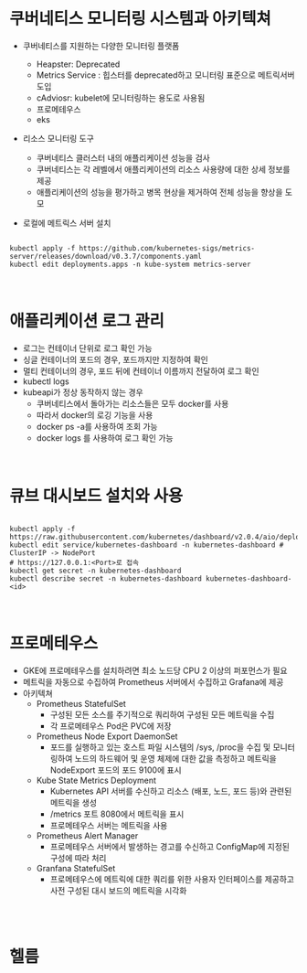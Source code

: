 # 쿠버네티스 모니터링 시스템과 아키텍쳐

- 쿠버네티스를 지원하는 다양한 모니터링 플랫폼
    - Heapster: Deprecated
    - Metrics Service : 힙스터를 deprecated하고 모니터링 표준으로 메트릭서버 도입
    - cAdviosr: kubelet에 모니터링하는 용도로 사용됨
    - 프로메테우스
    - eks
- 리소스 모니터링 도구
    - 쿠버네티스 클러스터 내의 애플리케이션 성능을 검사
    - 쿠버네티스는 각 레벨에서 애플리케이션의 리소스 사용량에 대한 상세 정보를 제공
    - 애플리케이션의 성능을 평가하고 병목 현상을 제거하여 전체 성능을 향상을 도모
    
- 로컬에 메트릭스 서버 설치 

```shell

kubectl apply -f https://github.com/kubernetes-sigs/metrics-server/releases/download/v0.3.7/components.yaml
kubectl edit deployments.apps -n kube-system metrics-server

```

<br>

# 애플리케이션 로그 관리

- 로그는 컨테이너 단위로 로그 확인 가능
- 싱글 컨테이너의 포드의 경우, 포드까지만 지정하여 확인
- 멀티 컨테이너의 경우, 포드 뒤에 컨테이너 이름까지 전달하여 로그 확인
- kubectl logs <pod name> <container name>
- kubeapi가 정상 동작하지 않는 경우
    - 쿠버네티스에서 돌아가는 리소스들은 모두 docker를 사용
    - 따라서 docker의 로깅 기능을 사용
    - docker ps -a를 사용하여 조회 가능
    - docker logs <container id>를 사용하여 로그 확인 가능

<br>

# 큐브 대시보드 설치와 사용 

```shell

kubectl apply -f https://raw.githubusercontent.com/kubernetes/dashboard/v2.0.4/aio/deploy/recommended.yaml
kubectl edit service/kubernetes-dashboard -n kubernetes-dashboard # ClusterIP -> NodePort
# https://127.0.0.1:<Port>로 접속
kubectl get secret -n kubernetes-dashboard
kubectl describe secret -n kubernetes-dashboard kubernetes-dashboard-<id> 

``` 

<br>

# 프로메테우스

- GKE에 프로메테우스를 설치하려면 최소 노드당 CPU 2 이상의 퍼포먼스가 필요 
- 메트릭을 자동으로 수집하여 Prometheus 서버에서 수집하고 Grafana에 제공 
- 아키텍쳐
  - Prometheus StatefulSet
    - 구성된 모든 소스를 주기적으로 쿼리하여 구성된 모든 메트릭을 수집
    - 각 프로메테우스 Pod은 PVC에 저장 
  - Prometheus Node Export DaemonSet
    - 포드를 실행하고 있는 호스트 파일 시스템의 /sys, /proc을 수집 및 모니터링하여 노드의 하드웨어 및 운영 체제에 대한 값을 측정하고 메트릭을 NodeExport 포드의 포드 9100에 표시
  - Kube State Metrics Deployment
    - Kubernetes API 서버를 수신하고 리소스 (배포, 노드, 포드 등)와 관련된 메트릭을 생성
    - /metrics 포트 8080에서 메트릭을 표시
    - 프로메테우스 서버는 메트릭을 사용
  - Prometheus Alert Manager
    - 프로메테우스 서버에서 발생하는 경고를 수신하고 ConfigMap에 지정된 구성에 따라 처리
  - Granfana StatefulSet
    - 프로메테우스에 메트릭에 대한 쿼리를 위한 사용자 인터페이스를 제공하고 사전 구성된 대시 보드의 메트릭을 시각화

```shell

```

<br>

# 헬름 
